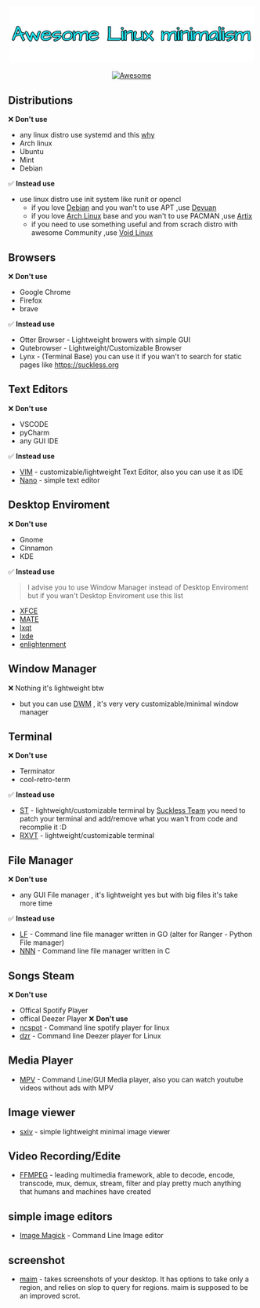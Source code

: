 <p align="center"><img width="500" src="icons/linuxm.png"> </img></p>
<p align="center">
  <a href="https://awesome.re">
		<img src="https://awesome.re/badge.svg" alt="Awesome">
	</a>
</p>

## Distributions
:x: **Don't use** <br>
- any linux distro use systemd and this [why](https://suckless.org/sucks/systemd/)
- Arch linux
- Ubuntu
- Mint
- Debian

✅ **Instead use** <br>
* use linux distro use init system like runit or opencl
  - if you love [Debian](https://www.debian.org/) and you wan't to use APT ,use [Devuan](https://www.devuan.org/)
  - if you love [Arch Linux](https://archlinux.org) base and you wan't to use PACMAN ,use [Artix](https://artixlinux.org/) 
  - if you need to use something useful and from scrach distro with awesome Community ,use [Void Linux](https://voidlinux.org)

## Browsers <br>
:x: **Don't use**
- Google Chrome
- Firefox
- brave

✅ **Instead use**  <br>
- Otter Browser - Lightweight browers with simple GUI
- Qutebrowser - Lightweight/Customizable Browser 
- Lynx - (Terminal Base) you can use it if you wan't to search for static pages like https://suckless.org

## Text Editors <br>
:x: **Don't use**
- VSCODE
- pyCharm
- any GUI IDE

✅ **Instead use**  <br>
- [VIM](https://www.vim.org/) - customizable/lightweight Text Editor, also you can use it as IDE
- [Nano](https://www.nano-editor.org/) - simple text editor

## Desktop Enviroment <br>
:x: **Don't use**
- Gnome
- Cinnamon
- KDE

✅ **Instead use**  <br>

> I advise you to use Window Manager instead of Desktop Enviroment but if you wan't Desktop Enviroment use this list

- [XFCE](https://www.xfce.org/)
- [MATE](https://mate-desktop.org/)
- [lxqt](https://lxqt-project.org/)
- [lxde](http://www.lxde.org/)
- [enlightenment](https://www.enlightenment.org/)

## Window Manager <br>
:x: Nothing it's lightweight btw 
- but you can use [DWM](https://dwm.suckless.org/) , it's very very customizable/minimal window manager

## Terminal <br>
:x: **Don't use**
- Terminator
- cool-retro-term

✅ **Instead use**  <br>
- [ST](https://st.suckless.org) - lightweight/customizable terminal by [Suckless Team](https://suckless.org) you need to patch your terminal and add/remove what you wan't from code and recomplie it :D
- [RXVT](https://wiki.archlinux.org/title/Rxvt-unicode) - lightweight/customizable terminal


## File Manager <br>
:x: **Don't use** <br>
- any GUI File manager , it's lightweight yes but with big files it's take more time 

✅ **Instead use**  <br>
- [LF](https://github.com/gokcehan/lf) - Command line file manager written in GO (alter for Ranger - Python File manager)
- [NNN](https://github.com/jarun/nnn) - Command line file manager written in C

## Songs Steam <br>
:x: **Don't use**
- Offical Spotify Player
- offical Deezer Player
:x: **Don't use**
- [ncspot](https://github.com/hrkfdn/ncspot) - Command line spotify player for linux 
- [dzr](https://github.com/yne/dzr) - Command line Deezer player for Linux

## Media Player <br>
* [MPV](https://github.com/mpv-player/mpv) - Command Line/GUI Media player, also you can watch youtube videos without ads with MPV
## Image viewer <br>
- [sxiv](https://github.com/muennich/sxiv) - simple lightweight minimal image viewer

## Video Recording/Edite
- [FFMPEG](https://www.ffmpeg.org/) - leading multimedia framework, able to decode, encode, transcode, mux, demux, stream, filter and play pretty much anything that humans and machines have created


## simple image editors
* [Image Magick](https://imagemagick.org/index.php) - Command Line Image editor

## screenshot
* [maim](https://github.com/naelstrof/maim) - takes screenshots of your desktop. It has options to take only a region, and relies on slop to query for regions. maim is supposed to be an improved scrot.
